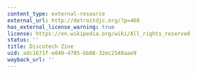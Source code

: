 ```yaml
---
content_type: external-resource
external_url: http://detroitdjc.org/?p=468
has_external_license_warning: true
license: https://en.wikipedia.org/wiki/All_rights_reserved
status: ''
title: Discotech Zine
uid: adc1671f-e040-4705-bb08-32ec2548aae9
wayback_url: ''
---
```

